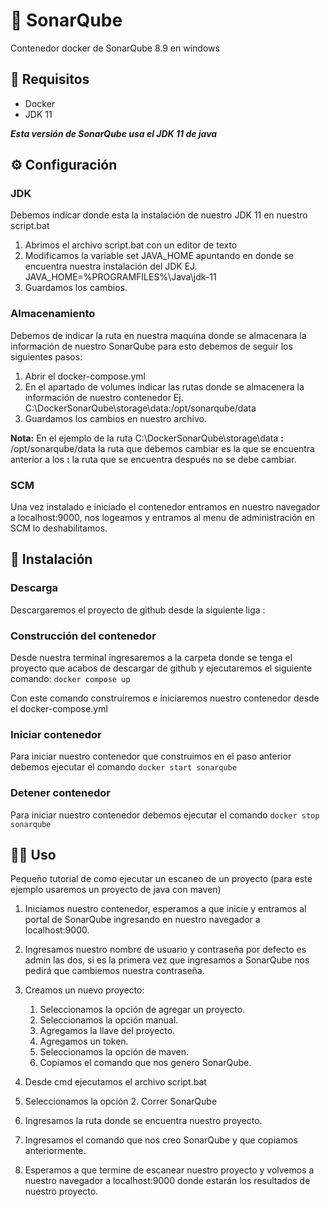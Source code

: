 # 🐳 SonarQube

Contenedor docker de SonarQube 8.9 en windows

## 📝 Requisitos

- Docker
- JDK 11

**_Esta versión de SonarQube usa el JDK 11 de java_**

## ⚙ Configuración

### JDK

Debemos indicar donde esta la instalación de nuestro JDK 11 en nuestro script.bat

1. Abrimos el archivo script.bat con un editor de texto
2. Modificamos la variable set JAVA_HOME apuntando en donde se encuentra nuestra instalación del JDK EJ. JAVA_HOME=%PROGRAMFILES%\Java\jdk-11
3. Guardamos los cambios.

### Almacenamiento

Debemos de indicar la ruta en nuestra maquina donde se almacenara la información de nuestro SonarQube para esto debemos de seguir los siguientes pasos:

1. Abrir el docker-compose.yml
2. En el apartado de volumes indicar las rutas donde se almacenera la información de nuestro contenedor Ej. C:\DockerSonarQube\storage\data:/opt/sonarqube/data
3. Guardamos los cambios en nuestro archivo.

**Nota:**
En el ejemplo de la ruta C:\DockerSonarQube\storage\data **:** /opt/sonarqube/data la ruta que debemos cambiar es la que se encuentra anterior a los **:** la ruta que se encuentra después no se debe cambiar.

### SCM

Una vez instalado e iniciado el contenedor entramos en nuestro navegador a localhost:9000, nos logeamos y entramos al menu de administración en SCM lo deshabilitamos.

## 🚀 Instalación

### Descarga

Descargaremos el proyecto de github desde la siguiente liga :

### Construcción del contenedor

Desde nuestra terminal ingresaremos a la carpeta donde se tenga el proyecto que acabos de descargar de github y ejecutaremos el siguiente comando: `docker compose up`

Con este comando construiremos e iniciaremos nuestro contenedor desde el docker-compose.yml

### Iniciar contenedor

Para iniciar nuestro contenedor que construimos en el paso anterior debemos ejecutar el comando `docker start sonarqube`

### Detener contenedor

Para iniciar nuestro contenedor debemos ejecutar el comando `docker stop sonarqube`

## 👨‍🚀 Uso

Pequeño tutorial de como ejecutar un escaneo de un proyecto (para este ejemplo usaremos un proyecto de java con maven)

1. Iniciamos nuestro contenedor, esperamos a que inicie y entramos al portal de SonarQube ingresando en nuestro navegador a localhost:9000.
2. Ingresamos nuestro nombre de usuario y contraseña por defecto es admin las dos, si es la primera vez que ingresamos a SonarQube nos pedirá que cambiemos nuestra contraseña.
3. Creamos un nuevo proyecto:

   1. Seleccionamos la opción de agregar un proyecto.
   2. Seleccionamos la opción manual.
   3. Agregamos la llave del proyecto.
   4. Agregamos un token.
   5. Seleccionamos la opción de maven.
   6. Copiamos el comando que nos genero SonarQube.

4. Desde cmd ejecutamos el archivo script.bat
5. Seleccionamos la opción 2. Correr SonarQube
6. Ingresamos la ruta donde se encuentra nuestro proyecto.
7. Ingresamos el comando que nos creo SonarQube y que copiamos anteriormente.
8. Esperamos a que termine de escanear nuestro proyecto y volvemos a nuestro navegador a localhost:9000 donde estarán los resultados de nuestro proyecto.
